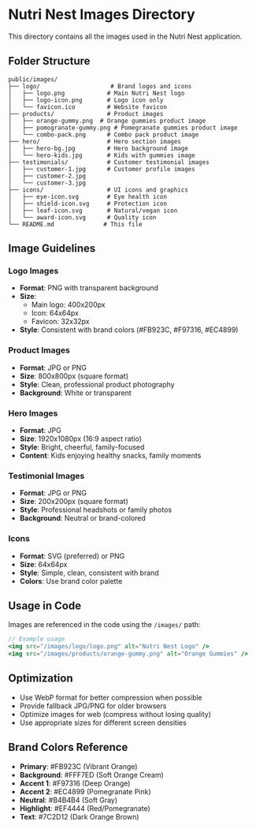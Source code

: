 # Nutri Nest Images Directory

This directory contains all the images used in the Nutri Nest application.

## Folder Structure

```
public/images/
├── logo/                    # Brand logos and icons
│   ├── logo.png            # Main Nutri Nest logo
│   ├── logo-icon.png       # Logo icon only
│   └── favicon.ico         # Website favicon
├── products/               # Product images
│   ├── orange-gummy.png  # Orange gummies product image
│   ├── pomogranate-gummy.png # Pomegranate gummies product image
│   └── combo-pack.png      # Combo pack product image
├── hero/                   # Hero section images
│   ├── hero-bg.jpg         # Hero background image
│   └── hero-kids.jpg       # Kids with gummies image
├── testimonials/           # Customer testimonial images
│   ├── customer-1.jpg      # Customer profile images
│   ├── customer-2.jpg
│   └── customer-3.jpg
├── icons/                  # UI icons and graphics
│   ├── eye-icon.svg        # Eye health icon
│   ├── shield-icon.svg     # Protection icon
│   ├── leaf-icon.svg       # Natural/vegan icon
│   └── award-icon.svg      # Quality icon
└── README.md              # This file
```

## Image Guidelines

### Logo Images
- **Format**: PNG with transparent background
- **Size**: 
  - Main logo: 400x200px
  - Icon: 64x64px
  - Favicon: 32x32px
- **Style**: Consistent with brand colors (#FB923C, #F97316, #EC4899)

### Product Images
- **Format**: JPG or PNG
- **Size**: 800x800px (square format)
- **Style**: Clean, professional product photography
- **Background**: White or transparent

### Hero Images
- **Format**: JPG
- **Size**: 1920x1080px (16:9 aspect ratio)
- **Style**: Bright, cheerful, family-focused
- **Content**: Kids enjoying healthy snacks, family moments

### Testimonial Images
- **Format**: JPG or PNG
- **Size**: 200x200px (square format)
- **Style**: Professional headshots or family photos
- **Background**: Neutral or brand-colored

### Icons
- **Format**: SVG (preferred) or PNG
- **Size**: 64x64px
- **Style**: Simple, clean, consistent with brand
- **Colors**: Use brand color palette

## Usage in Code

Images are referenced in the code using the `/images/` path:

```jsx
// Example usage
<img src="/images/logo/logo.png" alt="Nutri Nest Logo" />
<img src="/images/products/orange-gummy.png" alt="Orange Gummies" />
```

## Optimization

- Use WebP format for better compression when possible
- Provide fallback JPG/PNG for older browsers
- Optimize images for web (compress without losing quality)
- Use appropriate sizes for different screen densities

## Brand Colors Reference

- **Primary**: #FB923C (Vibrant Orange)
- **Background**: #FFF7ED (Soft Orange Cream)
- **Accent 1**: #F97316 (Deep Orange)
- **Accent 2**: #EC4899 (Pomegranate Pink)
- **Neutral**: #B4B4B4 (Soft Gray)
- **Highlight**: #EF4444 (Red/Pomegranate)
- **Text**: #7C2D12 (Dark Orange Brown)
